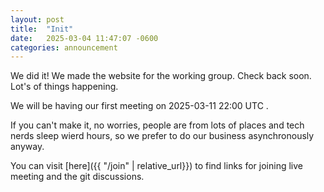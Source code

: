```yaml
---
layout: post
title:  "Init"
date:   2025-03-04 11:47:07 -0600
categories: announcement
---
```

We did it! We made the website for the working group. Check back soon. Lot's of 
things happening. 

We will be having our first meeting on 
<span id="meeting-time"
        data-utc="2025-03-11T22:00:00Z">
    2025-03-11 22:00 UTC
</span>. 

If you can't make it, no worries, people are from lots of places and tech nerds 
sleep wierd hours, so we prefer to do our business asynchronously anyway. 

You can visit [here]({{ "/join" | relative_url}}) to find links for joining
live meeting and the git discussions. 
